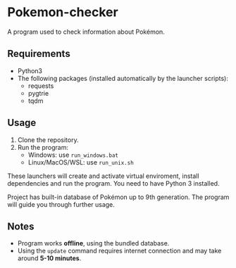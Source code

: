 # Pokemon-checker
A program used to check information about Pokémon.

## Requirements
- Python3
- The following packages (installed automatically by the launcher scripts):
    - requests
    - pygtrie
    - tqdm

## Usage
1. Clone the repository.
2. Run the program:
    - Windows: use `run_windows.bat`
    - Linux/MacOS/WSL: use `run_unix.sh`

These launchers will create and activate virtual enviroment, install dependencies and run the program. You need to have Python 3 installed.

Project has built-in database of Pokémon up to 9th generation. The program will guide you through further usage.

## Notes
- Program works **offline**, using the bundled database.
- Using the `update` command requires internet connection and may take around **5-10 minutes**.